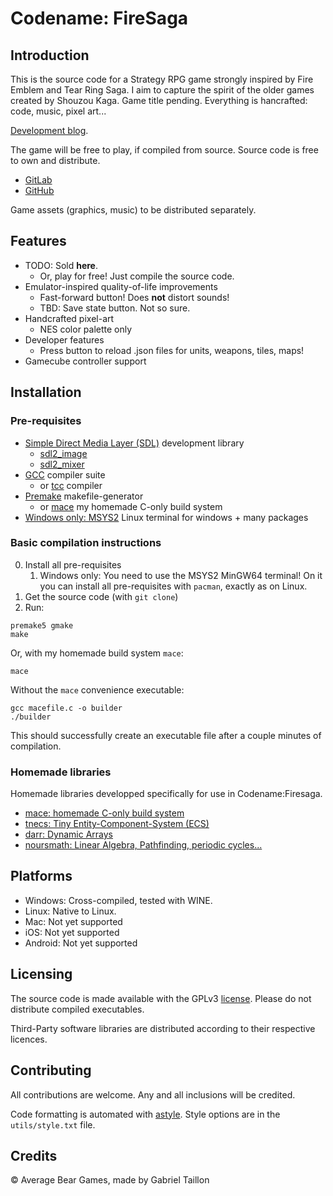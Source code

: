 # Codename: FireSaga

## Introduction
This is the source code for a Strategy RPG game strongly inspired by Fire Emblem and Tear Ring Saga.
I aim to capture the spirit of the older games created by Shouzou Kaga.
Game title pending.
Everything is hancrafted: code, music, pixel art...

[Development blog](https://averagebear.game.blog/).

The game will be free to play, if compiled from source.
Source code is free to own and distribute.

- [GitLab](https://gitlab.com/Gabinou/firesagamaker) 
- [GitHub](https://github.com/Gabinou/Codename_FireSaga) 

Game assets (graphics, music) to be distributed separately.

<!-- The game is available for sale at... -->

## Features
- TODO: Sold **here**.
	- Or, play for free! Just compile the source code.
- Emulator-inspired quality-of-life improvements
	- Fast-forward button! Does **not** distort sounds!
	- TBD: Save state button. Not so sure.
- Handcrafted pixel-art
	- NES color palette only
- Developer features
	- Press button to reload .json files for units, weapons, tiles, maps! 
- Gamecube controller support

## Installation

### Pre-requisites
- [Simple Direct Media Layer (SDL)](https://www.libsdl.org/download-2.0.php) development library
	- [sdl2_image](https://github.com/libsdl-org/SDL_image)
	- [sdl2_mixer](https://github.com/libsdl-org/SDL_mixer)
- [GCC](https://gcc.gnu.org/install/binaries.html) compiler suite
	- or [tcc](https://repo.or.cz/w/tinycc.git) compiler
- [Premake](https://premake.github.io/) makefile-generator
	- or [mace](https://github.com/Gabinou/mace) my homemade C-only build system
- [Windows only: MSYS2](https://www.msys2.org/) Linux terminal for windows + many packages


### Basic compilation instructions
0. Install all pre-requisites
	1. Windows only: You need to use the MSYS2 MinGW64 terminal! On it you can install all pre-requisites with `pacman`, exactly as on Linux.
1. Get the source code (with `git clone`)
2. Run:
```
premake5 gmake
make
```

Or, with my homemade build system `mace`:
```
mace
```
Without the `mace` convenience executable:
```
gcc macefile.c -o builder
./builder
```

This should successfully create an executable file after a couple minutes of compilation.

### Homemade libraries 
Homemade libraries developped specifically for use in Codename:Firesaga. 

- [mace: homemade C-only build system](https://github.com/Gabinou/mace)
- [tnecs: Tiny Entity-Component-System (ECS)](https://gitlab.com/Gabinou/tnecs)
- [darr: Dynamic Arrays](https://gitlab.com/Gabinou/darr)
- [noursmath: Linear Algebra, Pathfinding, periodic cycles...](https://gitlab.com/Gabinou/noursmath)

## Platforms
- Windows:
	Cross-compiled, tested with WINE.
- Linux:
	Native to Linux.
- Mac:
	Not yet supported
- iOS:
	Not yet supported
- Android:
	Not yet supported

## Licensing
The source code is made available with the GPLv3 [license](https://gitlab.com/Gabinou/firesagamaker/-/blob/master/LICENSE.md).
Please do not distribute compiled executables.

Third-Party software libraries are distributed according to their respective licences.

## Contributing
All contributions are welcome. 
Any and all inclusions will be credited.

Code formatting is automated with [astyle](http://astyle.sourceforge.net/). 
Style options are in the `utils/style.txt` file.

## Credits
:copyright: Average Bear Games, made by Gabriel Taillon
